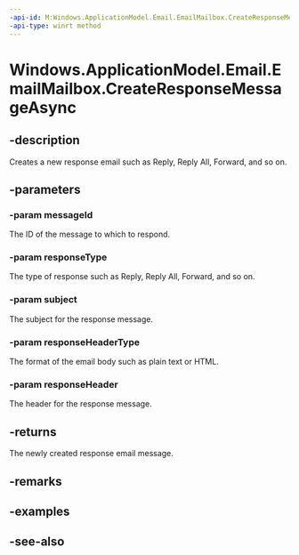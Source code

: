 ```yaml
---
-api-id: M:Windows.ApplicationModel.Email.EmailMailbox.CreateResponseMessageAsync(System.String,Windows.ApplicationModel.Email.EmailMessageResponseKind,System.String,Windows.ApplicationModel.Email.EmailMessageBodyKind,System.String)
-api-type: winrt method
---
```


<!-- Method syntax
public Windows.Foundation.IAsyncOperation<Windows.ApplicationModel.Email.EmailMessage> CreateResponseMessageAsync(System.String messageId, Windows.ApplicationModel.Email.EmailMessageResponseKind responseType, System.String subject, Windows.ApplicationModel.Email.EmailMessageBodyKind responseHeaderType, System.String responseHeader)
-->

# Windows.ApplicationModel.Email.EmailMailbox.CreateResponseMessageAsync

## -description
Creates a new response email such as Reply, Reply All, Forward, and so on.

## -parameters
### -param messageId
The ID of the message to which to respond.

### -param responseType
The type of response such as Reply, Reply All, Forward, and so on.

### -param subject
The subject for the response message.

### -param responseHeaderType
The format of the email body such as plain text or HTML.

### -param responseHeader
The header for the response message.

## -returns
The newly created response email message.

## -remarks

## -examples

## -see-also
